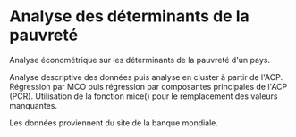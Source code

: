 # Analyse des déterminants de la pauvreté

Analyse économétrique sur les déterminants de la pauvreté d'un pays.

Analyse descriptive des données puis analyse en cluster à partir de l'ACP.
Régression par MCO puis régression par composantes principales de l'ACP (PCR).
Utilisation de la fonction mice() pour le remplacement des valeurs manquantes.

Les données proviennent du site de la banque mondiale.
